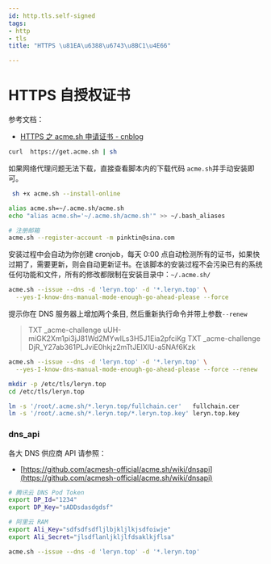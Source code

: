 ```yaml
---
id: http.tls.self-signed
tags:
- http
- tls
title: "HTTPS \u81EA\u6388\u6743\u8BC1\u4E66"

---
```



# HTTPS 自授权证书
参考文档：

- [HTTPS 之 acme.sh 申请证书 - cnblog](https://www.cnblogs.com/clsn/p/10040334.html)
```bash
curl  https://get.acme.sh | sh
```
如果网络代理问题无法下载，直接查看脚本内的下载代码 `acme.sh`并手动安装即可。
```bash
 sh +x acme.sh --install-online
```
```bash
alias acme.sh=~/.acme.sh/acme.sh
echo "alias acme.sh='~/.acme.sh/acme.sh'" >> ~/.bash_aliases
```
```bash
# 注册邮箱
acme.sh --register-account -m pinktin@sina.com
```
安装过程中会自动为你创建 cronjob，每天 0:00 点自动检测所有的证书，如果快过期了，需要更新，则会自动更新证书。在该脚本的安装过程不会污染已有的系统任何功能和文件，所有的修改都限制在安装目录中：`~/.acme.sh/`
```bash
acme.sh --issue --dns -d 'leryn.top' -d '*.leryn.top' \
  --yes-I-know-dns-manual-mode-enough-go-ahead-please --force
```
提示你在 DNS 服务器上增加两个条目, 然后重新执行命令并带上参数`--renew`
> TXT _acme-challenge uUH-miGK2Xm1pi3jJ81Wd2MYwILs3H5J1Eia2pfciKg
> TXT _acme-challenge DjR_Y27ab361PLJviE0hkjz2mTtJEIXlU-a5NAf6Kzk

```bash
acme.sh --issue --dns -d 'leryn.top' -d '*.leryn.top' \
  --yes-I-know-dns-manual-mode-enough-go-ahead-please --force --renew
```
```bash
mkdir -p /etc/tls/leryn.top
cd /etc/tls/leryn.top

ln -s '/root/.acme.sh/*.leryn.top/fullchain.cer'   fullchain.cer
ln -s '/root/.acme.sh/*.leryn.top/*.leryn.top.key' leryn.top.key
```


### dns_api
各大 DNS 供应商 API 请参照：

- [https://github.com/acmesh-official/acme.sh/wiki/dnsapi](https://github.com/acmesh-official/acme.sh/wiki/dnsapi)
```bash
# 腾讯云 DNS Pod Token
export DP_Id="1234"
export DP_Key="sADDsdasdgdsf"

# 阿里云 RAM 
export Ali_Key="sdfsdfsdfljlbjkljlkjsdfoiwje"
export Ali_Secret="jlsdflanljkljlfdsaklkjflsa"

acme.sh --issue --dns -d 'leryn.top' -d '*.leryn.top'
```

